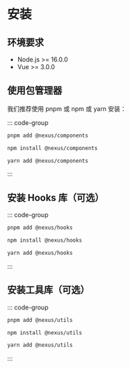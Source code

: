 # 安装

## 环境要求

- Node.js >= 16.0.0
- Vue >= 3.0.0

## 使用包管理器

我们推荐使用 pnpm 或 npm 或 yarn 安装：

::: code-group

```bash [pnpm]
pnpm add @nexus/components
```

```bash [npm]
npm install @nexus/components
```

```bash [yarn]
yarn add @nexus/components
```

:::

## 安装 Hooks 库（可选）

::: code-group

```bash [pnpm]
pnpm add @nexus/hooks
```

```bash [npm]
npm install @nexus/hooks
```

```bash [yarn]
yarn add @nexus/hooks
```

:::

## 安装工具库（可选）

::: code-group

```bash [pnpm]
pnpm add @nexus/utils
```

```bash [npm]
npm install @nexus/utils
```

```bash [yarn]
yarn add @nexus/utils
```

::: 